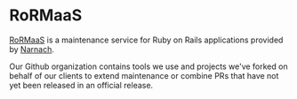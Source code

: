 # RoRMaaS

[RoRMaaS](https://www.rormaas.com/) is a maintenance service for Ruby on Rails applications provided by [Narnach](https://www.narnach.com).

Our Github organization contains tools we use and projects we've forked on behalf of our clients to extend maintenance or combine PRs that have not yet been released in an official release.
